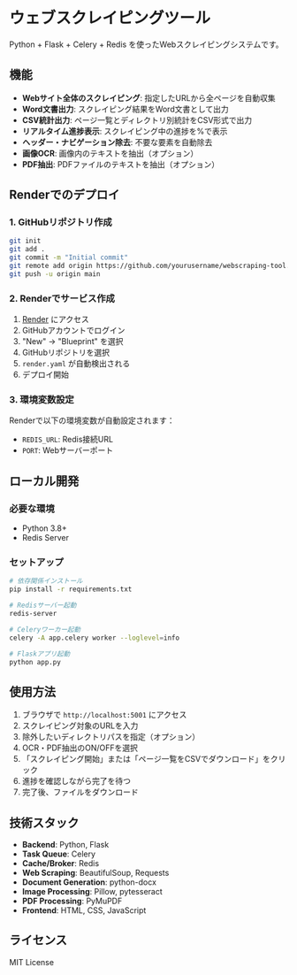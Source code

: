 # ウェブスクレイピングツール

Python + Flask + Celery + Redis を使ったWebスクレイピングシステムです。

## 機能

- **Webサイト全体のスクレイピング**: 指定したURLから全ページを自動収集
- **Word文書出力**: スクレイピング結果をWord文書として出力
- **CSV統計出力**: ページ一覧とディレクトリ別統計をCSV形式で出力
- **リアルタイム進捗表示**: スクレイピング中の進捗を%で表示
- **ヘッダー・ナビゲーション除去**: 不要な要素を自動除去
- **画像OCR**: 画像内のテキストを抽出（オプション）
- **PDF抽出**: PDFファイルのテキストを抽出（オプション）

## Renderでのデプロイ

### 1. GitHubリポジトリ作成
```bash
git init
git add .
git commit -m "Initial commit"
git remote add origin https://github.com/yourusername/webscraping-tool.git
git push -u origin main
```

### 2. Renderでサービス作成
1. [Render](https://render.com) にアクセス
2. GitHubアカウントでログイン
3. "New" → "Blueprint" を選択
4. GitHubリポジトリを選択
5. `render.yaml` が自動検出される
6. デプロイ開始

### 3. 環境変数設定
Renderで以下の環境変数が自動設定されます：
- `REDIS_URL`: Redis接続URL
- `PORT`: Webサーバーポート

## ローカル開発

### 必要な環境
- Python 3.8+
- Redis Server

### セットアップ
```bash
# 依存関係インストール
pip install -r requirements.txt

# Redisサーバー起動
redis-server

# Celeryワーカー起動
celery -A app.celery worker --loglevel=info

# Flaskアプリ起動
python app.py
```

## 使用方法

1. ブラウザで `http://localhost:5001` にアクセス
2. スクレイピング対象のURLを入力
3. 除外したいディレクトリパスを指定（オプション）
4. OCR・PDF抽出のON/OFFを選択
5. 「スクレイピング開始」または「ページ一覧をCSVでダウンロード」をクリック
6. 進捗を確認しながら完了を待つ
7. 完了後、ファイルをダウンロード

## 技術スタック

- **Backend**: Python, Flask
- **Task Queue**: Celery
- **Cache/Broker**: Redis
- **Web Scraping**: BeautifulSoup, Requests
- **Document Generation**: python-docx
- **Image Processing**: Pillow, pytesseract
- **PDF Processing**: PyMuPDF
- **Frontend**: HTML, CSS, JavaScript

## ライセンス

MIT License 